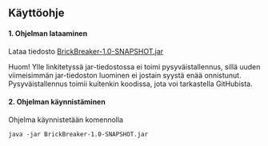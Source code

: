 ## Käyttöohje ##

#### 1. Ohjelman lataaminen ####
Lataa tiedosto [BrickBreaker-1.0-SNAPSHOT.jar](https://github.com/danieladasilva/otm-harjoitustyo/releases/tag/viikko7)

Huom! Ylle linkitetyssä jar-tiedostossa ei toimi pysyväistallennus, sillä uuden viimeisimmän jar-tiedoston luominen ei jostain syystä enää onnistunut. Pysyväistallennus toimii kuitenkin koodissa, jota voi tarkastella GitHubista.

#### 2. Ohjelman käynnistäminen ####

Ohjelma käynnistetään komennolla 
```
java -jar BrickBreaker-1.0-SNAPSHOT.jar
```
